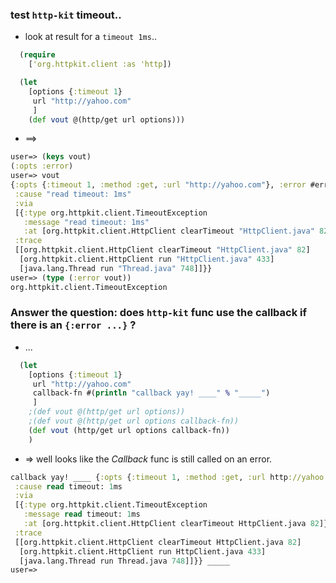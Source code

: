 ### test `http-kit` timeout..
* look at result for a `timeout 1ms`..
```clojure
  (require
    ['org.httpkit.client :as 'http])

  (let
    [options {:timeout 1}
     url "http://yahoo.com"
     ]
    (def vout @(http/get url options)))

```
* ==>
```clojure
user=> (keys vout)
(:opts :error)
user=> vout
{:opts {:timeout 1, :method :get, :url "http://yahoo.com"}, :error #error {
 :cause "read timeout: 1ms"
 :via
 [{:type org.httpkit.client.TimeoutException
   :message "read timeout: 1ms"
   :at [org.httpkit.client.HttpClient clearTimeout "HttpClient.java" 82]}]
 :trace
 [[org.httpkit.client.HttpClient clearTimeout "HttpClient.java" 82]
  [org.httpkit.client.HttpClient run "HttpClient.java" 433]
  [java.lang.Thread run "Thread.java" 748]]}}
user=> (type (:error vout))
org.httpkit.client.TimeoutException
```

### Answer the question: does `http-kit` func use the callback if there is an `{:error ...}` ?
* ...
```clojure
  (let
    [options {:timeout 1}
     url "http://yahoo.com"
     callback-fn #(println "callback yay! ____" % "_____")
     ]
    ;(def vout @(http/get url options))
    ;(def vout @(http/get url options callback-fn))
    (def vout (http/get url options callback-fn))
    )
```
* => well looks like the _Callback_ func is still called on an error.
```clojure
callback yay! ____ {:opts {:timeout 1, :method :get, :url http://yahoo.com}, :error #error {
 :cause read timeout: 1ms
 :via
 [{:type org.httpkit.client.TimeoutException
   :message read timeout: 1ms
   :at [org.httpkit.client.HttpClient clearTimeout HttpClient.java 82]}]
 :trace
 [[org.httpkit.client.HttpClient clearTimeout HttpClient.java 82]
  [org.httpkit.client.HttpClient run HttpClient.java 433]
  [java.lang.Thread run Thread.java 748]]}} _____
user=> 
```
